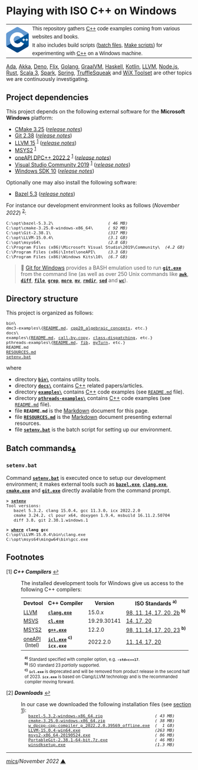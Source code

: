 # <span id="top">Playing with ISO C++ on Windows</span>

<table style="font-family:Helvetica,Arial;font-size:14px;line-height:1.6;">
  <tr>
  <td style="border:0;padding:0 10px 0 0;min-width:25%;"><a href="https://isocpp.org/" rel="external"><img src="docs/images/cpp_logo.png" width="100" alt="ISO C++ project"/></a></td>
  <td style="border:0;padding:0;vertical-align:text-top;">This repository gathers <a href="https://isocpp.org/" rel="external" title="ISO C++">C++</a> code examples coming from various websites and books.<br/>
  It also includes build scripts (<a href="https://en.wikibooks.org/wiki/Windows_Batch_Scripting" rel="external">batch files</a>, <a href="https://makefiletutorial.com/" rel="external">Make scripts</a>) for experimenting with <a href="hhttps://isocpp.org/" rel="external">C++</a> on a Windows machine.
  </td>
  </tr>
</table>

[Ada][ada_examples], [Akka][akka_examples], [Deno][deno_examples], [Flix][flix_examples], [Golang][golang_examples], [GraalVM][graalvm_examples], [Haskell][haskell_examples], [Kotlin][kotlin_examples], [LLVM][llvm_examples], [Node.js][nodejs_examples], [Rust][rust_examples], [Scala 3][scala3_examples], [Spark][spark_examples], [Spring][spring_examples], [TruffleSqueak][trufflesqueak_examples] and [WiX Toolset][wix_examples] are other topics we are continuously investigating.

## <span id="proj_deps">Project dependencies</span>

This project depends on the following external software for the **Microsoft Windows** platform:

- [CMake 3.25][cmake_downloads] ([*release notes*][cmake_relnotes])
- [Git 2.38][git_releases] ([*release notes*][git_relnotes])
- [LLVM 15][llvm_downloads] <sup id="anchor_01">[1](#footnote_01)</sup> ([*release notes*][llvm_relnotes])
- [MSYS2][msys2_downloads] <sup id="anchor_01">[1](#footnote_01)</sup>
- [oneAPI DPC++ 2022.2][intel_dpc] <sup id="anchor_01">[1](#footnote_01)</sup> ([*release notes*][intel_dpc_relnotes])
- [Visual Studio Community 2019][vs2019_downloads] <sup id="anchor_01">[1](#footnote_01)</sup> ([*release notes*][vs2019_relnotes])
- [Windows SDK 10][winsdk_downloads] ([*release notes*][winsdk_relnotes])

Optionally one may also install the following software:

- [Bazel 5.3][bazel_downloads] ([*release notes*][bazel_relnotes])

For instance our development environment looks as follows (*November 2022*) <sup id="anchor_02">[2](#footnote_02)</sup>:

<pre style="font-size:80%;">
C:\opt\bazel-5.3.2\                      <i>( 46 MB)</i>
C:\opt\cmake-3.25.0-windows-x86_64\      <i>( 92 MB)</i>
C:\opt\Git-2.38.1\                       <i>(317 MB)</i>
C:\opt\LLVM-15.0.4\                      <i>(3.1 GB)</i>
C:\opt\msys64\                           <i>(2.8 GB)</i>
C:\Program Files (x86)\Microsoft Visual Studio\2019\Community\  <i>(4.2 GB)</i>
C:\Program Files (x86)\Intel\oneAPI\     <i>(3.3 GB)</i>
C:\Program Files (x86)\Windows Kits\10\  <i>(6.7 GB)</i>
</pre>

> **:mag_right:** [Git for Windows][git_releases] provides a BASH emulation used to run [**`git.exe`**][git_docs] from the command line (as well as over 250 Unix commands like [**`awk`**][man1_awk], [**`diff`**][man1_diff], [**`file`**][man1_file], [**`grep`**][man1_grep], [**`more`**][man1_more], [**`mv`**][man1_mv], [**`rmdir`**][man1_rmdir], [**`sed`**][man1_sed] and [**`wc`**][man1_wc]).

## <span id="structure">Directory structure</span>

This project is organized as follows:
<pre style="font-size:80%;">
bin\
dmc3-examples\{<a href="dmc3-examples/README.md">README.md</a>, <a href="dmc3-examples/cpp20_algebraic_concepts">cpp20_algebraic_concepts</a>, etc.}
docs\
examples\{<a href="examples/README.md">README.md</a>, <a href="examples/call-by-copy/">call-by-copy</a>, <a href="examples/class-dispatching/">class-dispatching</a>, etc.}
pthreads-examples\{<a href="pthreads-examples/README.md">README.md</a>, <a href="pthreads-examples/fib/">fib</a>, <a href="pthreads-examples/myTurn/">myTurn</a>, etc.}
README.md
<a href="RESOURCES.md">RESOURCES.md</a>
<a href="setenv.bat">setenv.bat</a>
</pre>

where

- directory [**`bin\`**](bin/) contains utility tools.
- directory [**`docs\`**](docs/) contains [C++][cpp_lang] related papers/articles.
- directory [**`examples\`**](mastering-rust/) contains [C++][cpp_lang] code examples (see [`README.md`](examples/README.md) file).
- directory [**`pthreads-examples\`**](pthreads-examples/) contains [C++][cpp_lang] code examples (see [`README.md`](pthreads-examples/README.md) file).
- file **`README.md`** is the [Markdown][github_markdown] document for this page.
- file [**`RESOURCES.md`**](RESOURCES.md) is the [Markdown][github_markdown] document presenting external resources.
- file [**`setenv.bat`**](setenv.bat) is the batch script for setting up our environment.

<!--
We also define a virtual drive **`R:`** in our working environment in order to reduce/hide the real path of our project directory (see article ["Windows command prompt limitation"][windows_limitation] from Microsoft Support).

> **:mag_right:** We use the Windows external command [**`subst`**][windows_subst] to create virtual drives; for instance:
>
> <pre style="font-size:80%;">
> <b>&gt; <a href="https://docs.microsoft.com/en-us/windows-server/administration/windows-commands/subst">subst</a> R: <a href="https://en.wikipedia.org/wiki/Environment_variable#Default_values">%USERPROFILE%</a>\workspace\rust-examples</b>
> </pre>
-->

## <span id="commands">Batch commands</span>[**&#x25B4;**](#top)

### **`setenv.bat`**

Command [**`setenv.bat`**](setenv.bat) is executed once to setup our development environment; it makes external tools such as [**`bazel.exe`**][bazel_cli], [**`clang.exe`**][clang_cli], [**`cmake.exe`**][cmake_cli] and [**`git.exe`**][git_cli] directly available from the command prompt.

<pre style="font-size:80%;">
<b>&gt; <a href="setenv.bat">setenv</a></b>
Tool versions:
   bazel 5.3.2, clang 15.0.4, gcc 11.3.0, icx 2022.2.0
   cmake 3.24.2, cl pour x64, doxygen 1.9.4, msbuild 16.11.2.50704
   diff 3.8, git 2.38.1.windows.1

<b>&gt; <a href="https://docs.microsoft.com/en-us/windows-server/administration/windows-commands/where_1" rel="external">where</a> clang gcc</b>
C:\opt\LLVM-15.0.4\bin\clang.exe
C:\opt\msys64\mingw64\bin\gcc.exe
</pre>

## <span id="footnotes">Footnotes</span>

<span id="footnote_01">[1]</span> ***C++ Compilers*** [↩](#anchor_01)

<dl><dd>
The installed development tools for Windows give us access to the following C++ compilers:
</dd>
<dd>
<table>
<tr><th>Devtool</th><th>C++&nbsp;Compiler</th><th>Version</th><th>ISO Standards <sup><b>a)</b></sup></th></tr>
<tr><td><a href="https://llvm.org/">LLVM</a></td><td><a href="https://clang.llvm.org/docs/UsersManual.html#basic-usage"><code><b>clang.exe</b></code></a></td><td>15.0.x</td><td><a href="https://clang.llvm.org/cxx_status.html">98, 11, 14, 17, 20, 2b</a> <sup><b>b)</b></sup></td></tr>
<tr><td><a href="https://visualstudio.microsoft.com/free-developer-offers/">MSVS</a></td><td><a href="https://docs.microsoft.com/en-us/cpp/build/reference/compiler-command-line-syntax"><code><b>cl.exe</b></code></a></td><td>19.29.30141</td><td><a href="https://docs.microsoft.com/en-us/cpp/build/reference/std-specify-language-standard-version">14, 17, 20</a></td></tr>
<tr><td><a href="https://www.msys2.org/">MSYS2</a></td><td><a href="https://man7.org/linux/man-pages/man1/g++.1.html"><code><b>g++.exe</b></code></a></td><td>12.2.0</td><td><a href="https://gcc.gnu.org/projects/cxx-status.html">98, 11, 14, 17, 20, 23</a> <sup><b>b)</b></sup></td></tr>
<tr><td><a href="https://www.intel.com/content/www/us/en/developer/articles/tool/oneapi-standalone-components.html" rel="external">oneAPI</a><br/>&nbsp;(Intel)</td><td><a href="https://www.intel.com/content/www/us/en/develop/documentation/cpp-compiler-developer-guide-and-reference/top/compiler-reference/compiler-options.html" rel="external"><code><b>icl.exe</b></code></a> <sup><b>c)</b></sup><br/><code><b>icx.exe</b></code></td><td>2022.2.0</td><td><a href="https://www.intel.com/content/www/us/en/develop/documentation/cpp-compiler-developer-guide-and-reference/top/compiler-reference/compiler-options/compiler-option-details/language-options/std-qstd.html" rel="external">11, 14, 17, 20</a></td></tr>
</table>
<div style="margin:0 0 0 10px;font-size:80%;">
<sup><b>a)</b></sup> Standard specified with compiler option, e.g. <code><b>-std=c++17</b></code>.<br/>
<sup><b>b)</b></sup> ISO standard 23 <i>partially</i> supported.<br/>
<sup><b>c)</b></sup> <code><b>icl.exe</b></code> is deprecated and will be removed from product release in the second half of 2023. <code><b>icx.exe</b></code> is based on Clang/LLVM technology and is the recommanded compiler moving forward.
</div>
</dd></dl>

<span id="footnote_02">[2]</span> ***Downloads*** [↩](#anchor_02)

<dl><dd>
In our case we downloaded the following installation files (see <a href="#proj_deps">section 1</a>):
</dd>
<dd>
<pre style="margin:0 0 1em 20px; font-size:80%;">
<a href="https://github.com/bazelbuild/bazel/releases/tag/5.3.2">bazel-5.3.2-windows-x86_64.zip</a>                     <i>( 43 MB)</i>
<a href="https://cmake.org/download/">cmake-3.25.0-windows-x86_64.zip</a>                    <i>( 38 MB)</i>
<a href="https://www.intel.com/content/www/us/en/developer/articles/tool/oneapi-standalone-components.html#dpcpp-cpp">w_dpcpp-cpp-compiler_p_2022.2.0.39569_offline.exe</a>  <i>(  1 GB)</i>
<a href="https://github.com/llvm/llvm-project/releases/tag/llvmorg-15.0.4">LLVM-15.0.4-win64.exe</a>                              <i>(263 MB)</i>
<a href="http://repo.msys2.org/distrib/x86_64/">msys2-x86_64-20190524.exe</a>                          <i>( 86 MB)</i>
<a href="https://git-scm.com/download/win">PortableGit-2.38.1-64-bit.7z.exe</a>                   <i>( 46 MB)</i>
<a href="https://developer.microsoft.com/en-us/windows/downloads/windows-sdk/">winsdksetup.exe</a>                                    <i>(1.3 MB)</i>
</pre>
</dd></dl>

***

*[mics](https://lampwww.epfl.ch/~michelou/)/November 2022* [**&#9650;**](#top)
<span id="bottom">&nbsp;</span>

<!-- link refs -->

[ada_examples]: https://github.com/michelou/ada-examples
[akka_examples]: https://github.com/michelou/akka-examples
[bazel_cli]: https://docs.bazel.build/versions/master/command-line-reference.html
[bazel_downloads]: https://github.com/bazelbuild/bazel/releases/tag/5.3.2
[bazel_relnotes]: https://blog.bazel.build/2022/08/23/bazel-5.3.html
[clang_cli]: https://clang.llvm.org/docs/ClangCommandLineReference.html
[cmake_cli]: https://cmake.org/cmake/help/latest/manual/cmake.1.html
[cmake_downloads]: https://cmake.org/download/
[cmake_relnotes]: https://cmake.org/cmake/help/v3.25/release/3.25.html
[cpp_lang]: https://isocpp.org/
[deno_examples]: https://github.com/michelou/deno-examples
[flix_examples]: https://github.com/michelou/flix-examples
[git_cli]: https://git-scm.com/docs/git
[git_docs]: https://git-scm.com/docs/git
[git_releases]: https://git-scm.com/download/win
[git_relnotes]: https://raw.githubusercontent.com/git/git/master/Documentation/RelNotes/2.38.1.txt
[github_markdown]: https://github.github.com/gfm/
[golang_examples]: https://github.com/michelou/golang-examples
[graalvm_examples]: https://github.com/michelou/graalvm-examples
[haskell_examples]: https://github.com/michelou/haskell-examples
[intel_dpc]: https://www.intel.com/content/www/us/en/developer/articles/tool/oneapi-standalone-components.html#dpcpp-cpp
[intel_dpc_relnotes]: https://www.intel.com/content/www/us/en/developer/articles/release-notes/intel-oneapi-dpc-c-compiler-release-notes.html
[kotlin_examples]: https://github.com/michelou/kotlin-examples
[llvm_downloads]: https://github.com/llvm/llvm-project/releases/tag/llvmorg-15.0.4
[llvm_examples]: https://github.com/michelou/llvm-examples
[llvm_relnotes]: https://releases.llvm.org/15.0.0/docs/ReleaseNotes.html
[man1_awk]: https://www.linux.org/docs/man1/awk.html
[man1_diff]: https://www.linux.org/docs/man1/diff.html
[man1_file]: https://www.linux.org/docs/man1/file.html
[man1_grep]: https://www.linux.org/docs/man1/grep.html
[man1_more]: https://www.linux.org/docs/man1/more.html
[man1_mv]: https://www.linux.org/docs/man1/mv.html
[man1_rmdir]: https://www.linux.org/docs/man1/rmdir.html
[man1_sed]: https://www.linux.org/docs/man1/sed.html
[man1_wc]: https://www.linux.org/docs/man1/wc.html
[msys2_downloads]: http://repo.msys2.org/distrib/x86_64/
[nodejs_examples]: https://github.com/michelou/nodejs-examples
[rust_examples]: https://github.com/michelou/rust-examples
[scala3_examples]: https://github.com/michelou/dotty-examples
[spark_examples]: https://github.com/michelou/spark-examples
[spring_examples]: https://github.com/michelou/spring-examples
[trufflesqueak_examples]: https://github.com/michelou/trufflesqueak-examples
[vs2019_downloads]: https://visualstudio.microsoft.com/en/downloads/
[vs2019_relnotes]: https://docs.microsoft.com/en-us/visualstudio/releases/2019/release-notes
[winsdk_downloads]: https://developer.microsoft.com/en-us/windows/downloads/windows-sdk/
[winsdk_relnotes]: https://developer.microsoft.com/en-us/windows/downloads/windows-sdk/#relnote
[wix_examples]: https://github.com/michelou/wix-examples
